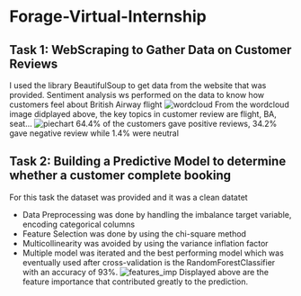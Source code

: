 # Forage-Virtual-Internship
## Task 1: WebScraping to Gather Data on Customer Reviews
I used the library BeautifulSoup to get data from the website that was provided.
Sentiment analysis ws performed on the data to know how customers feel about British Airway flight
![wordcloud](https://github.com/Adebesin-Aramide/Forage-Virtual-Internship/assets/91395326/f7d13dfa-ee7a-4d30-9d56-4cc651979527)
From the wordcloud image didplayed above, the key topics in customer review are flight, BA, seat...
![piechart](https://github.com/Adebesin-Aramide/Forage-Virtual-Internship/assets/91395326/7a508ec9-8981-44a8-bb54-7e8a44a67705)
64.4% of the customers gave positive reviews, 34.2% gave negative review while 1.4% were neutral

## Task 2: Building a Predictive Model to determine whether a customer complete booking
For this task the dataset was provided and it was a clean datatet
- Data Preprocessing was done by handling the imbalance target variable, encoding categorical columns
- Feature Selection was done by using the chi-square method
- Multicollinearity was avoided by using the variance inflation factor
- Multiple model was iterated and the best performing model which was eventually used after cross-validation is the RandomForestClassifier with an accuracy of 93%.
  ![features_imp](https://github.com/Adebesin-Aramide/Forage-Virtual-Internship/assets/91395326/4a2714d8-ce2b-4d42-8252-f1e1cb235a88)
  Displayed above are the feature importance that contributed greatly to the prediction.
